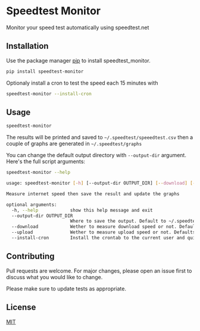 # Speedtest Monitor

Monitor your speed test automatically using speedtest.net

## Installation

Use the package manager [pip](https://pip.pypa.io/en/stable/) to install speedtest_monitor.

```bash
pip install speedtest-monitor
```


Optionaly install a cron to test the speed each 15 minutes with
```bash
speedtest-monitor --install-cron
```

## Usage

```bash
speedtest-monitor
```

The results will be printed and saved to `~/.speedtest/speeedtest.csv` then 
a couple of graphs are generated in `~/.speedtest/graphs`

You can change the default output directory with `--output-dir` argument. Here's
the full script arguments:

```bash
speedtest-monitor --help
```

```bash
usage: speedtest-monitor [-h] [--output-dir OUTPUT_DIR] [--download] [--upload] [--install-cron]

Measure internet speed then save the result and update the graphs

optional arguments:
  -h, --help            show this help message and exit
  --output-dir OUTPUT_DIR
                        Where to save the output. Default to ~/.speedtest
  --download            Wether to measure download speed or not. Defaults to True
  --upload              Wether to measure upload speed or not. Defaults to False
  --install-cron        Install the crontab to the current user and quit. Defaults to False
```


## Contributing
Pull requests are welcome. For major changes, please open an issue first to discuss what you would like to change.

Please make sure to update tests as appropriate.

## License
[MIT](https://choosealicense.com/licenses/mit/)
